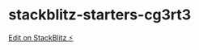 # stackblitz-starters-cg3rt3

[Edit on StackBlitz ⚡️](https://stackblitz.com/edit/stackblitz-starters-cg3rt3)
